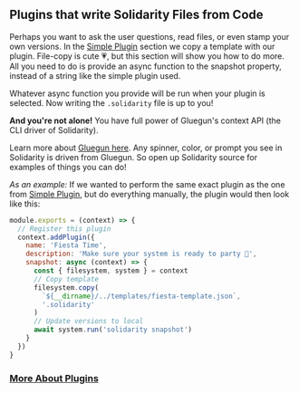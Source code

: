 ## Plugins that write Solidarity Files from Code

Perhaps you want to ask the user questions, read files, or even stamp your own versions. In the [Simple Plugin](/docs/simplePlugin.md) section we copy a template with our plugin.  File-copy is cute :heartpulse:, but this section will show you how to do more.  All you need to do is provide an async function to the snapshot property, instead of a string like the simple plugin used.

Whatever async function you provide will be run when your plugin is selected.  Now writing the `.solidarity` file is up to you!

**And you're not alone!** You have full power of Gluegun's context API (the CLI driver of Solidarity).

Learn more about [Gluegun here](https://infinitered.github.io/gluegun/#/context-api).  Any spinner, color, or prompt you see in Solidarity is driven from Gluegun.  So open up Solidarity source for examples of things you can do!

_As an example:_ If we wanted to perform the same exact plugin as the one from [Simple Plugin](/docs/simplePlugin.md), but do everything manually, the plugin would then look like this:

```js
module.exports = (context) => {
  // Register this plugin
  context.addPlugin({
    name: 'Fiesta Time',
    description: 'Make sure your system is ready to party 🎉',
    snapshot: async (context) => {
      const { filesystem, system } = context
      // Copy template
      filesystem.copy(
        `${__dirname}/../templates/fiesta-template.json`,
        '.solidarity'
      )
      // Update versions to local
      await system.run('solidarity snapshot')
    }
  })
}
```

### [More About Plugins](/docs/plugins.md)
